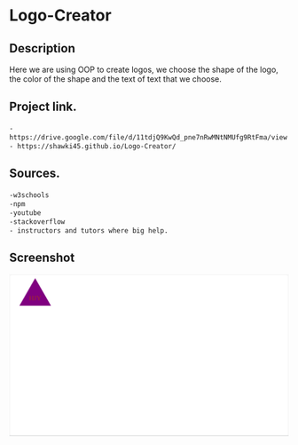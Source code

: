 # Logo-Creator

## Description
Here we are using OOP to create logos, we choose the shape of the logo, the color of the shape and the text of text that we choose.


## Project link.
    - https://drive.google.com/file/d/11tdjQ9KwQd_pne7nRwMNtNMUfg9RtFma/view
    - https://shawki45.github.io/Logo-Creator/


## Sources.
    -w3schools
    -npm
    -youtube
    -stackoverflow
    - instructors and tutors where big help. 



## Screenshot

![logo screenshot](./images/screenshotlogo.png)